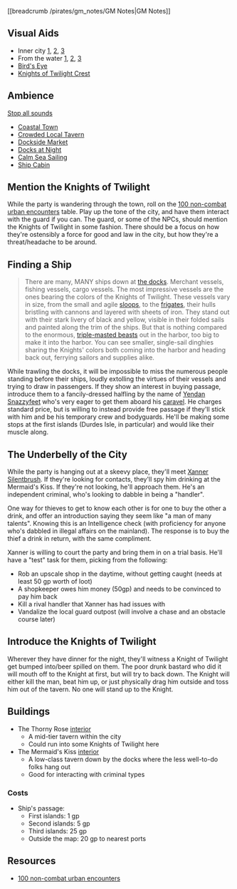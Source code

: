 [[breadcrumb /pirates/gm_notes/GM Notes|GM Notes]]

<script type="module">
    import {init_links} from "/js/common/visual_aid_backend.js";
    init_links();
</script>

## Visual Aids

* Inner city [1](^pirates/lords_landing_2.jpg), [2](^pirates/lords_landing_4.jpg), [3](^pirates/lords_landing_6.jpg)
* From the water [1](^pirates/lords_landing_1.jpg), [2](^pirates/lords_landing_docks.png), [3](^pirates/lords_landing_5.jpg)
* [Bird's Eye](^pirates/lords_landing_3.jpg)
* [Knights of Twilight Crest](^pirates/knights_of_twilight_crest.png)

## Ambience

[Stop all sounds]($stop|all|none)

* [Coastal Town]($load|youtube|https://www.youtube.com/watch?v=CY97XoaEjFg)
* [Crowded Local Tavern]($load|youtube|https://www.youtube.com/watch?v=EULoybB2Nsw)
* [Dockside Market]($load|youtube|https://www.youtube.com/watch?v=YZkFjWJVt6c)
* [Docks at Night]($load|youtube|https://www.youtube.com/watch?v=DWGrFtyAFVc)
* [Calm Sea Sailing]($load|youtube|https://www.youtube.com/watch?v=Lyt7enNpwvk)
* [Ship Cabin]($load|youtube|https://www.youtube.com/watch?v=D4juEBifIMk)

## Mention the Knights of Twilight

While the party is wandering through the town, roll on the [100 non-combat urban encounters](https://www.dndspeak.com/2021/07/100-non-combat-urban-encounters/) table. Play up the tone of the city, and have them interact with the guard if you can. The guard, or some of the NPCs, should mention the Knights of Twilight in some fashion. There should be a focus on how they're ostensibly a force for good and law in the city, but how they're a threat/headache to be around.

## Finding a Ship

> There are many, MANY ships down at [the docks](^pirates/lords_landing_docks.png). Merchant vessels, fishing vessels, cargo vessels. The most impressive vessels are the ones bearing the colors of the Knights of Twilight. These vessels vary in size, from the small and agile [sloops](^pirates/sloop.jpg), to the [frigates](^pirates/light_frigate.jpg), their hulls bristling with cannons and layered with sheets of iron. They stand out with their stark livery of black and yellow, visible in their folded sails and painted along the trim of the ships. But that is nothing compared to the enormous, [triple-masted beasts](^pirates/heavy_frigate_2.jpg) out in the harbor, too big to make it into the harbor. You can see smaller, single-sail dinghies sharing the Knights' colors both coming into the harbor and heading back out, ferrying sailors and supplies alike.

While trawling the docks, it will be impossible to miss the numerous people standing before their ships, loudly extolling the virtues of their vessels and trying to draw in passengers. If they show an interest in buying passage, introduce them to a fancily-dressed halfling by the name of [Yendan Snazzyfeet](^pirates/yendan_snazzyfeet.jpg) who's very eager to get them aboard his [caravel](^pirates/caravel.jpg). He charges standard price, but is willing to instead provide free passage if they'll stick with him and be his temporary crew and bodyguards. He'll be making some stops at the first islands (Durdes Isle, in particular) and would like their muscle along.

## The Underbelly of the City

While the party is hanging out at a skeevy place, they'll meet [Xanner Silentbrush](^pirates/xanner_silentbrush.png). If they're looking for contacts, they'll spy him drinking at the Mermaid's Kiss. If they're not looking, he'll approach them. He's an independent criminal, who's looking to dabble in being a "handler".

One way for thieves to get to know each other is for one to buy the other a drink, and offer an introduction saying they seem like "a man of many talents". Knowing this is an Intelligence check (with proficiency for anyone who's dabbled in illegal affairs on the mainland). The response is to buy the thief a drink in return, with the same compliment.

Xanner is willing to court the party and bring them in on a trial basis. He'll have a "test" task for them, picking from the following:

* Rob an upscale shop in the daytime, without getting caught (needs at least 50 gp worth of loot)
* A shopkeeper owes him money (50gp) and needs to be convinced to pay him back
* Kill a rival handler that Xanner has had issues with
* Vandalize the local guard outpost (will involve a chase and an obstacle course later)

## Introduce the Knights of Twilight

Wherever they have dinner for the night, they'll witness a Knight of Twilight get bumped into/beer spilled on them. The poor drunk bastard who did it will mouth off to the Knight at first, but will try to back down. The Knight will either kill the man, beat him up, or just physically drag him outside and toss him out of the tavern. No one will stand up to the Knight.

## Buildings

* The Thorny Rose [interior](^pirates/thorny_rose_interior.jpg)
  * A mid-tier tavern within the city
  * Could run into some Knights of Twilight here
* The Mermaid's Kiss [interior](^pirates/mermaids_kiss.jpg)
  * A low-class tavern down by the docks where the less well-to-do folks hang out
  * Good for interacting with criminal types

### Costs

* Ship's passage:
  * First islands: 1 gp
  * Second islands: 5 gp
  * Third islands: 25 gp
  * Outside the map: 20 gp to nearest ports

## Resources

* [100 non-combat urban encounters](https://www.dndspeak.com/2021/07/100-non-combat-urban-encounters/)

